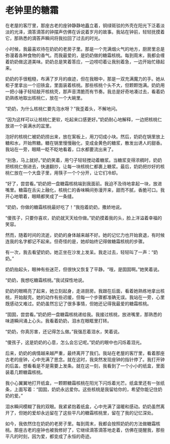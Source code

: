 # 老钟里的糖霜

在老屋的客厅里，那座古老的座钟静静地矗立着，铜绿斑驳的外壳在阳光下泛着淡淡的光泽，滴答滴答的钟摆声仿佛在诉说着岁月的故事。我站在钟前，轻轻抚摸着它，那熟悉的滴答声瞬间将我拉回了过去的时光。

小时候，我最喜欢待在奶奶的老房子里。那是一个充满烟火气的地方，厨房里总是弥漫着各种食物的香气。而我最爱的，是奶奶做的糖霜核桃。每到周末，我都会缠着奶奶做这道美味。奶奶总是笑着答应，一边唠叨着让我别着急，一边开始忙碌起来。

奶奶的手很粗糙，布满了岁月的痕迹，但在我眼中，那是一双充满魔力的手。她从柜子里拿出一个旧铁盒，里面装着核桃。那些核桃个头不大，但颗颗饱满。奶奶用一把小锤子轻轻敲开核桃壳，那声音清脆而有节奏。我总是好奇地凑过去，看着奶奶熟练地取出核桃仁，放在一个大碗里。

“奶奶，为什么核桃仁要先泡水呀？”我歪着头，不解地问。

“因为这样可以让核桃仁更软，吃起来口感更好。”奶奶耐心地解释，一边把核桃仁放进一个装满水的盆里。

泡好的核桃仁被奶奶捞出来，放在案板上，用刀切成小块。然后，奶奶在锅里放上糖和水，开始熬糖。糖在锅里慢慢融化，变成金黄色的糖浆，散发出诱人的甜香。我站在一旁，眼睛一眨不眨地看着，口水都要流出来了。

“别急，马上就好。”奶奶笑着，用勺子轻轻搅动着糖浆。当糖浆变得浓稠时，奶奶把核桃仁倒进去，快速翻炒，让每一块核桃仁都裹上糖浆。最后，奶奶把炒好的核桃仁放在一个大盘子里，用筷子一个个分开，让它们冷却。

“好了，尝尝看。”奶奶把一盘糖霜核桃端到我面前。我迫不及待地拿起一块，放进嘴里。糖霜在舌尖上融化，核桃仁的香味瞬间弥漫开来，甜而不腻，香脆可口。我开心地嚼着，眼睛都笑成了一条缝。

“奶奶，你做的糖霜核桃最好吃了！”我抱着奶奶，撒娇地说。

“傻孩子，只要你喜欢，奶奶就天天给你做。”奶奶摸着我的头，脸上洋溢着幸福的笑容。

然而，随着时间的流逝，奶奶的身体越来越不好。她的记忆力也开始衰退，有时候连我的名字都记不起来。但奇怪的是，她却始终记得做糖霜核桃的步骤。

有一次，我去看望奶奶，她正坐在沙发上发呆。我走过去，轻轻叫了一声：“奶奶。”

奶奶抬起头，眼神有些迷茫，但很快又恢复了平静。“哦，是囡囡啊。”她笑着说。

“奶奶，我想吃糖霜核桃。”我试探性地说。

奶奶的眼睛亮了起来，她立刻起身，走进厨房。我跟在后面，看着她熟练地拿出核桃，开始敲壳。她的动作有些迟缓，但每一个步骤都准确无误。我站在一旁，心里既感动又难过。奶奶虽然忘记了很多事情，但她还记得我最爱的糖霜核桃。

“囡囡，尝尝看。”奶奶把一盘糖霜核桃递给我。我接过核桃，放进嘴里，那熟悉的味道瞬间涌上心头。我看着奶奶，泪水在眼眶里打转。

“奶奶，你真厉害，还记得怎么做。”我强忍着泪水，笑着说。

“傻孩子，这是奶奶的心意，怎么会忘记呢。”奶奶的眼中也闪烁着泪光。

后来，奶奶的病情越来越严重，最终离开了我们。我站在老屋的客厅里，看着那座古老的座钟，心中充满了思念。就在这时，我突然发现座钟的指针停了。我打开钟的后盖，想看看是不是需要上发条。就在这一刻，我看到了一个小小的纸盒，里面装着几颗糖霜核桃。

我小心翼翼地打开纸盒，一颗颗糖霜核桃在阳光下闪烁着光芒。纸盒里还有一张纸条，上面写着：“囡囡，奶奶永远爱你。这些核桃是我留给你的，希望你能记住奶奶的爱。”

泪水瞬间模糊了我的双眼。我紧紧抱着纸盒，心中充满了温暖和感动。奶奶虽然离开了，但她的爱却永远留在了这些平凡的糖霜核桃里，留在了我的记忆深处。

如今，我依然住在奶奶的老房子里。每到周末，我都会按照奶奶的方法做糖霜核桃。那座古老的座钟也被我修好了，它继续滴答滴答地走着，仿佛在提醒我，那些平凡的时刻，因为爱，都变成了永恒的奇迹。